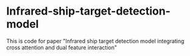# Infrared-ship-target-detection-model
This is code for paper "Infrared ship target detection model integrating cross attention and dual feature interaction"
